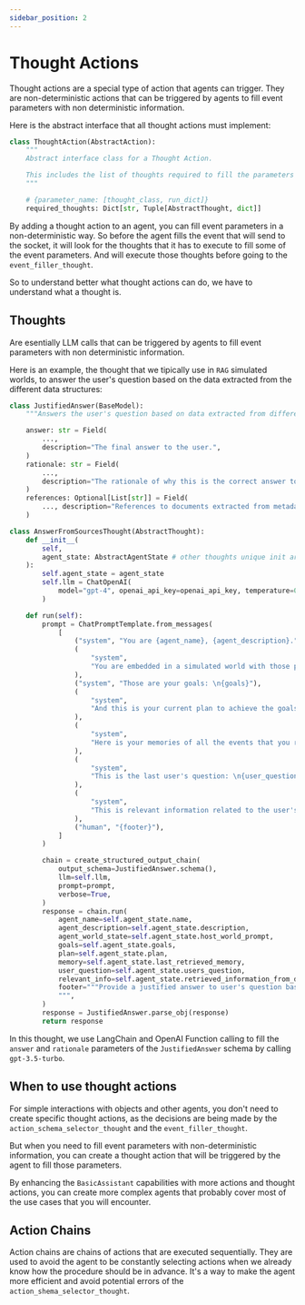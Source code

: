 ```yaml
---
sidebar_position: 2
---
```


# Thought Actions

Thought actions are a special type of action that agents can trigger. They are non-deterministic actions that can be triggered by agents to fill event parameters with non deterministic information.

Here is the abstract interface that all thought actions must implement:

```python
class ThoughtAction(AbstractAction):
    """
    Abstract interface class for a Thought Action.

    This includes the list of thoughts required to fill the parameters of the trigger event.
    """

    # {parameter_name: [thought_class, run_dict]}
    required_thoughts: Dict[str, Tuple[AbstractThought, dict]]
```

By adding a thought action to an agent, you can fill event parameters in a non-deterministic way. So before the agent fills the event that will send to the socket, it will look for the thoughts that it has to execute to fill some of the event parameters. And will execute those thoughts before going to the `event_filler_thought`.

So to understand better what thought actions can do, we have to understand what a thought is.

## Thoughts

Are esentially LLM calls that can be triggered by agents to fill event parameters with non deterministic information.

Here is an example, the thought that we tipically use in `RAG` simulated worlds, to answer the user's question based on the data extracted from the different data structures:

```python
class JustifiedAnswer(BaseModel):
    """Answers the user's question based on data extracted from different data structures."""

    answer: str = Field(
        ...,
        description="The final answer to the user.",
    )
    rationale: str = Field(
        ...,
        description="The rationale of why this is the correct answer to user's question.",
    )
    references: Optional[List[str]] = Field(
        ..., description="References to documents extracted from metadata."
    )

class AnswerFromSourcesThought(AbstractThought):
    def __init__(
        self,
        agent_state: AbstractAgentState # other thoughts unique init arg, so everything goes through state
    ):
        self.agent_state = agent_state
        self.llm = ChatOpenAI(
            model="gpt-4", openai_api_key=openai_api_key, temperature=0.1
        )

    def run(self):
        prompt = ChatPromptTemplate.from_messages(
            [
                ("system", "You are {agent_name}, {agent_description}."),
                (
                    "system",
                    "You are embedded in a simulated world with those properties {agent_world_state}",
                ),
                ("system", "Those are your goals: \n{goals}"),
                (
                    "system",
                    "And this is your current plan to achieve the goals: \n{plan}",
                ),
                (
                    "system",
                    "Here is your memories of all the events that you remember from being in this simulation: \n{memory}",
                ),
                (
                    "system",
                    "This is the last user's question: \n{user_question}",
                ),
                (
                    "system",
                    "This is relevant information related to the user's question: \n{relevant_info}",
                ),
                ("human", "{footer}"),
            ]
        )

        chain = create_structured_output_chain(
            output_schema=JustifiedAnswer.schema(),
            llm=self.llm,
            prompt=prompt,
            verbose=True,
        )
        response = chain.run(
            agent_name=self.agent_state.name,
            agent_description=self.agent_state.description,
            agent_world_state=self.agent_state.host_world_prompt,
            goals=self.agent_state.goals,
            plan=self.agent_state.plan,
            memory=self.agent_state.last_retrieved_memory,
            user_question=self.agent_state.users_question,
            relevant_info=self.agent_state.retrieved_information_from_data_structures,
            footer="""Provide a justified answer to user's question based on the different data structures, the rationale, and references when possible.
            """,
        )
        response = JustifiedAnswer.parse_obj(response)
        return response
```

In this thought, we use LangChain and OpenAI Function calling to fill the `answer` and `rationale` parameters of the `JustifiedAnswer` schema by calling `gpt-3.5-turbo`.

## When to use thought actions

For simple interactions with objects and other agents, you don't need to create specific thought actions, as the decisions are being made by the `action_schema_selector_thought` and the `event_filler_thought`.

But when you need to fill event parameters with non-deterministic information, you can create a thought action that will be triggered by the agent to fill those parameters.

By enhancing the `BasicAssistant` capabilities with more actions and thought actions, you can create more complex agents that probably cover most of the use cases that you will encounter.

## Action Chains

Action chains are chains of actions that are executed sequentially. They are used to avoid the agent to be constantly selecting actions when we already know how the procedure should be in advance. It's a way to make the agent more efficient and avoid potential errors of the `action_shema_selector_thought`.
